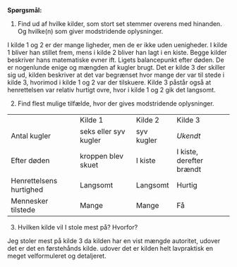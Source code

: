 **Spørgsmål:**

1) Find ud af hvilke kilder, som stort set stemmer overens med hinanden. Og hvilke(n) som giver modstridende oplysninger.

I kilde 1 og 2 er der mange ligheder, men de er ikke uden uenigheder. I kilde 1 bliver han stillet frem, mens i kilde 2 bliver han lagt i en kiste. Begge kilder beskriver hans matematiske evner ift. Ligets balancepunkt efter døden. De er nogenlunde enige og mængden af kugler brugt. Det er kilde 3 der skiller sig ud, kilden beskriver at det var begrænset hvor mange der var til stede i kilde 3, hvorimod i kilde 1 og 2 var der tilskuere. Kilde 3 påstår også at henrettelsen var relativ hurtigt ovre, hvor i kilde 1 og 2 gik det langsomt.

2) Find flest mulige tilfælde, hvor der gives modstridende oplysninger.

|                         |                       |            |                          |
| ----------------------- | --------------------- | ---------- | ------------------------ |
|                         | Kilde 1               | Kilde 2    | Kilde 3                  |
| Antal kugler            | seks eller syv kugler | syv kugler | _Ukendt_                 |
| Efter døden             | kroppen blev skuet    | I kiste    | I kiste, derefter brændt |
| Henrettelsens hurtighed | Langsomt              | Langsomt   | Hurtig                   |
| Mennesker tilstede      | Mange                 | Mange      | Få                       |

3) Hvilken kilde vil I stole mest på? Hvorfor?

Jeg stoler mest på kilde 3 da kilden har en vist mængde autoritet, udover det er det en førstehånds kilde. udover det er kilden helt lavpraktisk en meget velformuleret og detaljeret.